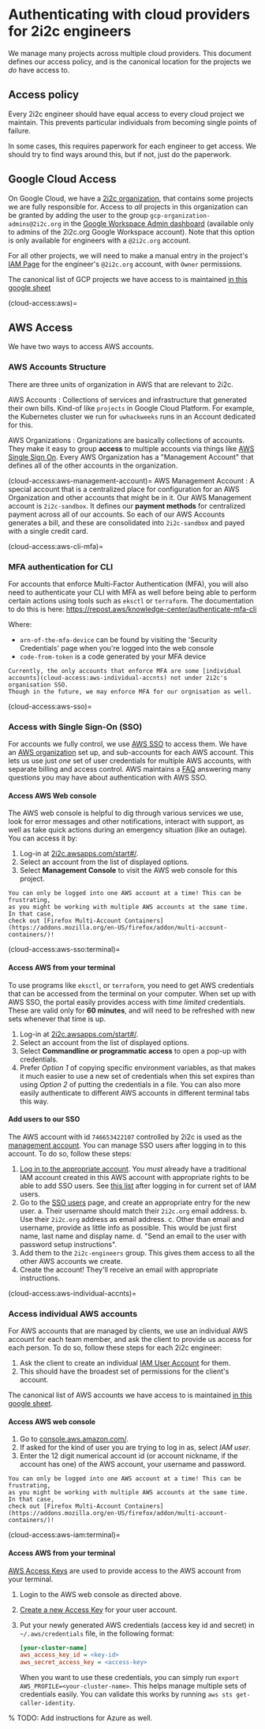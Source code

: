 # Authenticating with cloud providers for 2i2c engineers

We manage many projects across multiple cloud providers. This
document defines our access policy, and is the canonical location
for the projects we *do* have access to.

## Access policy

Every 2i2c engineer should have equal access to every cloud project
we maintain. This prevents particular individuals from becoming
single points of failure.

In some cases, this requires paperwork for each engineer to get
access. We should try to find ways around this, but if not,
just do the paperwork.

## Google Cloud Access

On Google Cloud, we have a [2i2c organization](https://console.cloud.google.com/projectselector2/home/dashboard?organizationId=184174754493&supportedpurview=project),
that contains some projects we are fully responsible for.
Access to *all* projects in this organization can be granted by
adding the user to the group `gcp-organization-admins@2i2c.org` in the [Google Workspace Admin dashboard](https://admin.google.com/ac/users) (available only to admins of the 2i2c.org Google Workspace account).
Note that this option is only available for engineers with a `@2i2c.org`
account.

For all other projects, we will need to make a manual entry in the project's [IAM Page](https://console.cloud.google.com/iam-admin/iam) for the engineer's `@2i2c.org` account, with `Owner` permissions.

The canonical list of GCP projects we have access to is maintained [in this google sheet](https://docs.google.com/spreadsheets/d/1NSaAKLG2_njXxs6JlGUAhSWeHONz9QSGLVwEK790IZo/edit#gid=846555027)

(cloud-access:aws)=
## AWS Access

We have two ways to access AWS accounts.

### AWS Accounts Structure

There are three units of organization in AWS that are relevant to 2i2c.

AWS Accounts
: Collections of services and infrastructure that generated their own bills. Kind-of like `projects` in Google Cloud Platform. For example, the Kubernetes cluster we run for `uwhackweeks` runs in an Account dedicated for this.

AWS Organizations
: Organizations are basically collections of accounts. They make it easy to group **access** to multiple accounts via things like [AWS Single Sign On](cloud-access:aws-sso). Every AWS Organization has a "Management Account" that defines all of the other accounts in the organization.

(cloud-access:aws-management-account)=
AWS Management Account
: A special account that is a centralized place for configuration for an AWS Organization and other accounts that might be in it. Our AWS Management account is `2i2c-sandbox`. It defines our **payment methods** for centralized payment across all of our accounts. So each of our AWS Accounts generates a bill, and these are consolidated into `2i2c-sandbox` and payed with a single credit card.

(cloud-access:aws-cli-mfa)=
### MFA authentication for CLI

For accounts that enforce Multi-Factor Authentication (MFA), you will also need to authenticate your CLI with MFA as well before being able to perform certain actions using tools such as `eksctl` or `terraform`.
The documentation to do this is here: <https://repost.aws/knowledge-center/authenticate-mfa-cli>

Where:

- `arn-of-the-mfa-device` can be found by visiting the 'Security Credentials' page when you're logged into the web console
- `code-from-token` is a code generated by your MFA device

```{note}
Currently, the only accounts that enforce MFA are some [individual accounts](cloud-access:aws-individual-accnts) not under 2i2c's organisation SSO.
Though in the future, we may enforce MFA for our orgnisation as well.
```

(cloud-access:aws-sso)=
### Access with Single Sign-On (SSO)

For accounts we fully control, we use [AWS SSO](https://aws.amazon.com/single-sign-on/)
to access them.
We have an [AWS organization](https://aws.amazon.com/organizations/) set up, and sub-accounts for each AWS account.
This lets us use just *one* set of user credentials for multiple AWS accounts, with
separate billing and access control. AWS maintains a [FAQ](https://aws.amazon.com/single-sign-on/faqs/)
answering many questions you may have about authentication with AWS SSO.

#### Access AWS Web console

The AWS web console is helpful to dig through various services we use, look for
error messages and other notifications, interact with support, as well as take
quick actions during an emergency situation (like an outage). You can access it by:

1. Log-in at [2i2c.awsapps.com/start#/](https://2i2c.awsapps.com/start#/).
2. Select an account from the list of displayed options.
3. Select **Management Console** to visit the AWS web console for this project.

```{note}
You can only be logged into one AWS account at a time! This can be frustrating,
as you might be working with multiple AWS accounts at the same time. In that case,
check out [Firefox Multi-Account Containers](https://addons.mozilla.org/en-US/firefox/addon/multi-account-containers/)!
```

(cloud-access:aws-sso:terminal)=
#### Access AWS from your terminal

To use programs like `eksctl`, or `terraform`, you need to get AWS credentials that
can be accessed from the terminal on your computer. When set up with AWS SSO, the portal
easily provides access with *time limited* credentials. These are valid only for **60 minutes**,
and will need to be refreshed with new sets whenever that time is up.

1. Log-in at [2i2c.awsapps.com/start#/](https://2i2c.awsapps.com/start#/).
2. Select an account from the list of displayed options.
3. Select **Commandline or programmatic access** to open a pop-up with credentials.
4. Prefer *Option 1* of copying specific environment variables, as that makes it much
   easier to use a new set of credentials when this set expires than using *Option 2* of
   putting the credentials in a file. You can also more easily authenticate to different
   AWS accounts in different terminal tabs this way.

#### Add users to our SSO

The AWS account with id `746653422107` controlled by 2i2c is used as the
[management account](https://docs.aws.amazon.com/organizations/latest/userguide/orgs_getting-started_concepts.html).
You can manage SSO users after logging in to this account.
To do so, follow these steps:

1. [Log in to the appropriate account](https://746653422107.signin.aws.amazon.com/console).
   You *must* already have a traditional IAM account created in this AWS account with
   appropriate rights to be able to add SSO users. See [this list](https://console.aws.amazon.com/iamv2/home?region=us-east-1#/users)
   after logging in for current set of IAM users.
2. Go to the [SSO users](https://console.aws.amazon.com/singlesignon/identity/home?region=us-east-1#!/users)
   page, and create an appropriate entry for the new user.
   a. Their username should match their `2i2c.org` email address.
   b. Use their `2i2c.org` address as email address.
   c. Other than email and username, provide as little info as possible. This would be
      just first name, last name and display name.
   d. "Send an email to the user with password setup instructions".
3. Add them to the `2i2c-engineers` group. This gives them access to all the other
   AWS accounts we create.
4. Create the account! They'll receive an email with appropriate instructions.

(cloud-access:aws-individual-accnts)=
### Access individual AWS accounts

For AWS accounts that are managed by clients, we use an individual AWS account for each team member, and ask the client to provide us access for each person.
To do so, follow these steps for each 2i2c engineer:

1. Ask the client to create an individual [IAM User Account](https://docs.aws.amazon.com/IAM/latest/UserGuide/id_users.html) for them.
2. This should have the broadest set of permissions for the client's account.

The canonical list of AWS accounts we have access to is maintained [in this google sheet](https://docs.google.com/spreadsheets/d/1NSaAKLG2_njXxs6JlGUAhSWeHONz9QSGLVwEK790IZo/edit#gid=537065664).

#### Access AWS web console

1. Go to [console.aws.amazon.com/](https://console.aws.amazon.com/).
2. If asked for the kind of user you are trying to log in as, select *IAM user*.
3. Enter the 12 digit numerical account id (or account nickname, if the account has
   one) of the AWS account, your username and password.

```{note}
You can only be logged into one AWS account at a time! This can be frustrating,
as you might be working with multiple AWS accounts at the same time. In that case,
check out [Firefox Multi-Account Containers](https://addons.mozilla.org/en-US/firefox/addon/multi-account-containers/)!
```

(cloud-access:aws-iam:terminal)=
#### Access AWS from your terminal

[AWS Access Keys](https://docs.aws.amazon.com/IAM/latest/UserGuide/id_credentials_access-keys.html)
are used to provide access to the AWS account from your terminal.

1. Login to the AWS web console as directed above.
2. [Create a new Access Key](https://docs.aws.amazon.com/IAM/latest/UserGuide/id_credentials_access-keys.html#Using_CreateAccessKey)
   for your user account.
3. Put your newly generated AWS credentials (access key id and secret) in `~/.aws/credentials` file, in the following
   format:

   ```ini
   [your-cluster-name]
   aws_access_key_id = <key-id>
   aws_secret_access_key = <access-key>
   ```

   When you want to use these credentials, you can simply run `export AWS_PROFILE=<your-cluster-name>`.
   This helps manage multiple sets of credentials easily. You can validate this works by running
   `aws sts get-caller-identity`.

% TODO: Add instructions for Azure as well.
